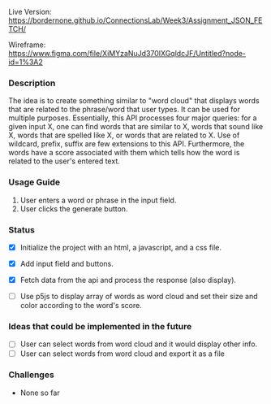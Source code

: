 Live Version: https://bordernone.github.io/ConnectionsLab/Week3/Assignment_JSON_FETCH/

Wireframe: https://www.figma.com/file/XiMYzaNuJd370IXGqldcJF/Untitled?node-id=1%3A2

### Description
The idea is to create something similar to "word cloud" that displays words that are related to the phrase/word that user types. It can be used for multiple purposes. Essentially, this API processes four major queries: for a given input X, one can find words that are similar to X, words that sound like X, words that are spelled like X, or words that are related to X. Use of wildcard, prefix, suffix are few extensions to this API. Furthermore, the words have a score associated with them which tells how the word is related to the user's entered text.


### Usage Guide
1. User enters a word or phrase in the input field.
2. User clicks the generate button.


### Status
- [x] Initialize the project with an html, a javascript, and a css file.
- [x] Add input field and buttons. 
- [x] Fetch data from the api and process the response (also display).
- [ ] Use p5js to display array of words as word cloud and set their size and color according to the word's score.


### Ideas that could be implemented in the future
- [ ] User can select words from word cloud and it would display other info.
- [ ] User can select words from word cloud and export it as a file

### Challenges
- None so far